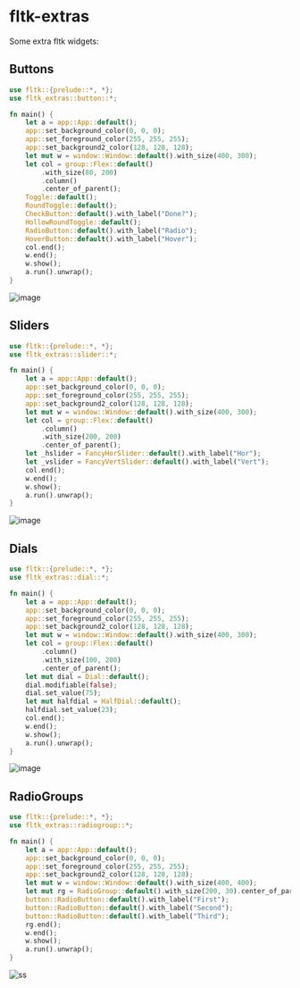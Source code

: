 # fltk-extras

Some extra fltk widgets:

## Buttons

```rust
use fltk::{prelude::*, *};
use fltk_extras::button::*;

fn main() {
    let a = app::App::default();
    app::set_background_color(0, 0, 0);
    app::set_foreground_color(255, 255, 255);
    app::set_background2_color(128, 128, 128);
    let mut w = window::Window::default().with_size(400, 300);
    let col = group::Flex::default()
        .with_size(80, 200)
        .column()
        .center_of_parent();
    Toggle::default();
    RoundToggle::default();
    CheckButton::default().with_label("Done?");
    HollowRoundToggle::default();
    RadioButton::default().with_label("Radio");
    HoverButton::default().with_label("Hover");
    col.end();
    w.end();
    w.show();
    a.run().unwrap();
}
```

![image](https://user-images.githubusercontent.com/37966791/212541355-91062d78-5c5d-4b7a-aa6d-e1be49cff340.png)

## Sliders

```rust
use fltk::{prelude::*, *};
use fltk_extras::slider::*;

fn main() {
    let a = app::App::default();
    app::set_background_color(0, 0, 0);
    app::set_foreground_color(255, 255, 255);
    app::set_background2_color(128, 128, 128);
    let mut w = window::Window::default().with_size(400, 300);
    let col = group::Flex::default()
        .column()
        .with_size(200, 200)
        .center_of_parent();
    let _hslider = FancyHorSlider::default().with_label("Hor");
    let _vslider = FancyVertSlider::default().with_label("Vert");
    col.end();
    w.end();
    w.show();
    a.run().unwrap();
}
```

![image](https://user-images.githubusercontent.com/37966791/212541392-2cd4fb08-4152-484a-86da-64b2bc476a0e.png)

## Dials

```rust
use fltk::{prelude::*, *};
use fltk_extras::dial::*;

fn main() {
    let a = app::App::default();
    app::set_background_color(0, 0, 0);
    app::set_foreground_color(255, 255, 255);
    app::set_background2_color(128, 128, 128);
    let mut w = window::Window::default().with_size(400, 300);
    let col = group::Flex::default()
        .column()
        .with_size(100, 200)
        .center_of_parent();
    let mut dial = Dial::default();
    dial.modifiable(false);
    dial.set_value(75);
    let mut halfdial = HalfDial::default();
    halfdial.set_value(23);
    col.end();
    w.end();
    w.show();
    a.run().unwrap();
}
```

![image](https://user-images.githubusercontent.com/37966791/212541425-f594a7bc-d7bc-49e5-90f3-03f52d437cce.png)

## RadioGroups

```rust
use fltk::{prelude::*, *};
use fltk_extras::radiogroup::*;

fn main() {
    let a = app::App::default();
    app::set_background_color(0, 0, 0);
    app::set_foreground_color(255, 255, 255);
    app::set_background2_color(128, 128, 128);
    let mut w = window::Window::default().with_size(400, 400);
    let mut rg = RadioGroup::default().with_size(200, 30).center_of_parent();
    button::RadioButton::default().with_label("First");
    button::RadioButton::default().with_label("Second");
    button::RadioButton::default().with_label("Third");
    rg.end();
    w.end();
    w.show();
    a.run().unwrap();
}
```

![ss](https://github.com/fltk-rs/fltk-extras/assets/37966791/a03e1912-7658-48be-a354-2b588b417fd8)